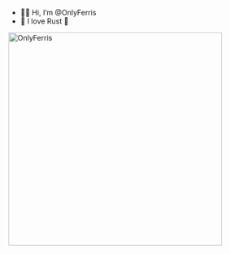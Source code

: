 - 👋🏻 Hi, I’m @OnlyFerris
- 💜 I love Rust 💜

<img src=https://github.com/OnlyFerris/OnlyFerris/assets/153568011/961dab1a-7677-477d-8539-56df2e2c4bf8 width=420 alt=OnlyFerris />
